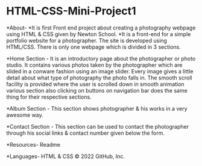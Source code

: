 # HTML-CSS-Mini-Project1
*About-
*It is first Front end project about creating a photography webpage using HTML & CSS given by Newton School. 
*It is a front-end for a simple portfolio website for a photographer. The site is developed using HTML/CSS. There is only one webpage which is divided in 3 sections.

*Home Section - It is an introductory page about the photographer or photo studio. It contains various photos taken by the photographer which are slided in a conware fashion using an image slider. Every image gives a little detail about what type of photography the photo falls in. The smooth scroll facility is provided where the user is scrolled down in smooth animation various section also clicking on buttons on navigation bar does the same thing for their respective sections.

*Album Section - This section shows photographer & his works in a very awesome way.

*Contact Section - This section can be used to contact the photographer through his social links & contact number given below the form.

*Resources-
 Readme

*Languages-
HTML & CSS
© 2022 GitHub, Inc.

